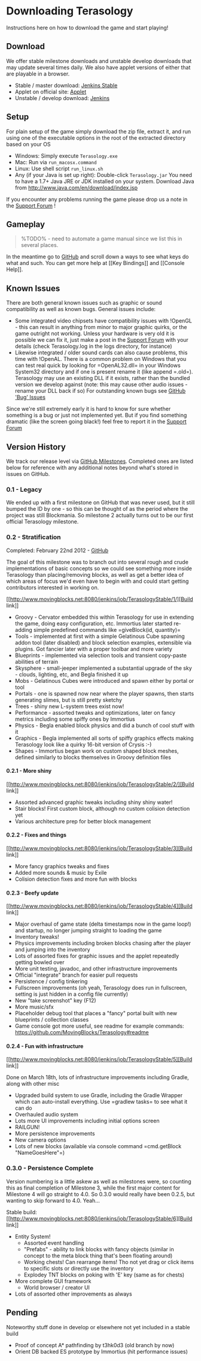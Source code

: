 Downloading Terasology
======================
Instructions here on how to download the game and start playing!

Download
---------

We offer stable milestone downloads and unstable develop downloads that may update several times daily. We also have applet versions of either that are playable in a browser.

   * Stable / master download: [Jenkins Stable](http://jenkins.movingblocks.net/job/TerasologyStable/lastSuccessfulBuild/artifact/build/distributions/Terasology.zip)
   * Applet on official site: [Applet](http://forum.movingblocks.net/pages/applet)
   * Unstable / develop download: [Jenkins](http://jenkins.movingblocks.net/job/Terasology/lastSuccessfulBuild/artifact/build/distributions/Terasology.zip)

Setup
-----

For plain setup of the game simply download the zip file, extract it, and run using one of the executable options in the root of the extracted directory based on your OS

   * Windows: Simply execute `Terasology.exe`
   * Mac: Run via `run_macosx.command`
   * Linux: Use shell script `run_linux.sh`
   * Any (if your Java is set up right): Double-click `Terasology.jar`
You need to have a 1.7+ Java JRE or JDK installed on your system. Download Java from http://www.java.com/en/download/index.jsp

If you encounter any problems running the game please drop us a note in the [Support Forum](http://forum.movingblocks.net/forums/support.20/) !

Gameplay
--------

> %TODO% - need to automate a game manual since we list this in several places.

In the meantime go to [GitHub](https://github.com/MovingBlocks/Terasology) and scroll down a ways to see what keys do what and such. You
can get more help at [[Key Bindings]] and [[Console Help]].


Known Issues
------------

There are both general known issues such as graphic or sound compatibility as well as known bugs. General issues include:

   * Some integrated video chipsets have compatibility issues with !OpenGL - this can result in anything from minor to major graphic quirks, or the game outright not working. Unless your hardware is very old it is possible we can fix it, just make a post in the [Support Forum](http://forum.movingblocks.net/forums/support.20/) with your details (check Terasology.log in the logs directory, for instance)
   * Likewise integrated / older sound cards can also cause problems, this time with !OpenAL. There is a common problem on Windows that you can test real quick by looking for =OpenAL32.dll= in your Windows System32 directory and if one is present rename it (like append =.old=). Terasology may use an existing DLL if it exists, rather than the bundled version we develop against (note: this may cause other audio issues - rename your DLL back if so)
For outstanding known bugs see [GitHub 'Bug' Issues](https://github.com/MovingBlocks/Terasology/issues?labels=Bug&sort=created&direction=desc&state=open&page=1)

Since we're still extremely early it is hard to know for sure whether something is a bug or just not implemented yet. But if you find something dramatic (like the screen going black!) feel free to report it in the [Support Forum](http://forum.movingblocks.net/forums/support.20/)

Version History
---------------

We track our release level via [GitHub Milestones](https://github.com/MovingBlocks/Terasology/issues/milestones). Completed ones are
listed below for reference with any additional notes beyond what's stored in issues on GitHub.

### 0.1 - Legacy

We ended up with a first milestone on GitHub that was never used, but it still bumped the ID by one - so this can be thought of as the
period where the project was still Blockmania. So milestone 2 actually turns out to be our first official Terasology milestone.

### 0.2 - Stratification

Completed: February 22nd 2012 - [GitHub](https://github.com/MovingBlocks/Terasology/issues?sort=created&direction=desc&state=closed&page=1&milestone=2)

The goal of this milestone was to branch out into several rough and crude implementations of basic concepts so we could see something
more inside Terasology than placing/removing blocks, as well as get a better idea of which areas of focus we'd even have to begin with
and could start getting contributors interested in working on.

[[http://www.movingblocks.net:8080/jenkins/job/TerasologyStable/1/][Build link]]

   * Groovy - Cervator embedded this within Terasology for use in extending the game, doing easy configuration, etc. Immortius later started re-adding simple predefined commands like =giveBlock(id, quantity)=
   * Tools - implemented at first with a simple Gelatinous Cube spawning addon tool (later disabled) and block selection examples, extensible via plugins. Got fancier later with a proper toolbar and more variety
   * Blueprints - implemented via selection tools and transient copy-paste abilities of terrain
   * Skysphere - small-jeeper implemented a substantial upgrade of the sky - clouds, lighting, etc, and Begla finished it up
   * Mobs - Gelatinous Cubes were introduced and spawn either by portal or tool
   * Portals - one is spawned now near where the player spawns, then starts generating slimes, but is still pretty sketchy
   * Trees - shiny new L-system trees exist now!
   * Performance - assorted tweaks and optimizations, later on fancy metrics including some spiffy ones by Immortius
   * Physics - Begla enabled block physics and did a bunch of cool stuff with it
   * Graphics - Begla implemented all sorts of spiffy graphics effects making Terasology look like a quirky 16-bit version of Crysis :-)
   * Shapes - Immortius began work on custom shaped block meshes, defined similarly to blocks themselves in Groovy definition files

#### 0.2.1 - More shiny

[[http://www.movingblocks.net:8080/jenkins/job/TerasologyStable/2/][Build link]]

   * Assorted advanced graphic tweaks including shiny shiny water!
   * Stair blocks! First custom block, although no custom colision detection yet
   * Various architecture prep for better block management

#### 0.2.2 - Fixes and things

[[http://www.movingblocks.net:8080/jenkins/job/TerasologyStable/3][Build link]]

   * More fancy graphics tweaks and fixes
   * Added more sounds & music by Exile
   * Colision detection fixes and more fun with blocks

#### 0.2.3 - Beefy update

[[http://www.movingblocks.net:8080/jenkins/job/TerasologyStable/4][Build link]]

   * Major overhaul of game state (delta timestamps now in the game loop!) and startup, no longer jumping straight to loading the game
   * Inventory tweaks!
   * Physics improvements including broken blocks chasing after the player and jumping into the inventory
   * Lots of assorted fixes for graphic issues and the applet repeatedly getting bowled over
   * More unit testing, javadoc, and other infrastructure improvements
   * Official "integrate" branch for easier pull requests
   * Persistence / config tinkering
   * Fullscreen improvements (oh yeah, Terasology does run in fullscreen, setting is just hidden in a config file currently)
   * New "take screenshot" key (F12)
   * More music/sfx
   * Placeholder debug tool that places a "fancy" portal built with new blueprints / collection classes
   * Game console got more useful, see readme for example commands: https://github.com/MovingBlocks/Terasology#readme

#### 0.2.4 - Fun with infrastructure

[[http://www.movingblocks.net:8080/jenkins/job/TerasologyStable/5][Build link]]

Done on March 18th, lots of infrastructure improvements including Gradle, along with other misc

   * Upgraded build system to use Gradle, including the Gradle Wrapper which can auto-install everything. Use =gradlew tasks= to see what it can do
   * Overhauled audio system
   * Lots more UI improvements including initial options screen
   * RAILGUN!
   * More persistence improvements
   * New camera options
   * Lots of new blocks (available via console command =cmd.getBlock "NameGoesHere"=)

### 0.3.0 - Persistence Complete

Version numbering is a little askew as well as milestones were, so counting this as final completion of Milestone 3, while the first major content for Milestone 4 will go straight to 4.0. So 0.3.0 would really have been 0.2.5, but wanting to skip forward to 4.0. Yeah...

Stable build: [[http://www.movingblocks.net:8080/jenkins/job/TerasologyStable/6][Build link]]

   * Entity System! 
      * Assorted event handling
      * "Prefabs" - ability to link blocks with fancy objects (similar in concept to the meta block thing that's been floating around)
      * Working chests! Can rearrange items! Tho not yet drag or click items to specific slots or directly use the inventory
      * Explodey TNT blocks on poking with 'E' key (same as for chests)
   * More complete GUI framework 
      * World browser / creator UI
   * Lots of assorted other improvements as always

Pending
-------

Noteworthy stuff done in develop or elsewhere not yet included in a stable build

   * Proof of concept A* pathfinding by t3hk0d3 (old branch by now)
   * Orient DB backed ES prototype by Immortius (hit performance issues)